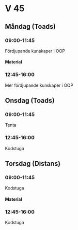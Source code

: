 # V 45

## Måndag (Toads)
### 09:00-11:45

Fördjupande kunskaper i OOP

#### Material

### 12:45-16:00

Mer fördjupande kunskaper i OOP

## Onsdag (Toads)
### 09:00-11:45

Tenta

### 12:45-16:00

Kodstuga

## Torsdag (Distans)
### 09:00-11:45

Kodstuga

#### Material

### 12:45-16:00

Kodstuga